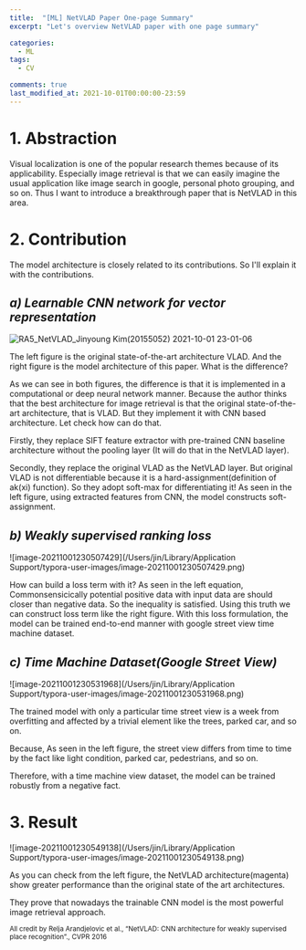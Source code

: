 ```yaml
---
title:  "[ML] NetVLAD Paper One-page Summary"
excerpt: "Let's overview NetVLAD paper with one page summary"

categories:
  - ML
tags:
  - CV

comments: true
last_modified_at: 2021-10-01T00:00:00-23:59
---
```


# 1. Abstraction

  Visual localization is one of the popular research themes because of its applicability. Especially image retrieval is that we can easily imagine the usual application like image search in google, personal photo grouping, and so on. Thus I want to introduce a breakthrough paper that is NetVLAD in this area.



# 2. Contribution

  The model architecture is closely related to its contributions. So I'll explain it with the contributions.

## *a) Learnable CNN network for vector representation*

![RA5_NetVLAD_Jinyoung Kim(20155052) 2021-10-01 23-01-06](https://user-images.githubusercontent.com/60743304/135633338-29e88697-67ac-42cb-b24a-9ed3b93452f4.png)

  The left figure is the original state-of-the-art architecture VLAD. And the right figure is the model architecture of this paper. What is the difference?

  As we can see in both figures, the difference is that it is implemented in a computational or deep neural network manner. Because the author thinks that the best architecture for image retrieval is that the original state-of-the-art architecture, that is VLAD. But they implement it with CNN based architecture. Let check how can do that.

  Firstly, they replace SIFT feature extractor with pre-trained CNN baseline architecture without the pooling layer (It will do that in the NetVLAD layer). 

  Secondly, they replace the original VLAD as the NetVLAD layer. But original VLAD is not differentiable because it is a hard-assignment(definition of ak(xi) function). So they adopt soft-max for differentiating it! As seen in the left figure, using extracted features from CNN, the model constructs soft-assignment.

## *b) Weakly supervised ranking loss*

![image-20211001230507429](/Users/jin/Library/Application Support/typora-user-images/image-20211001230507429.png)

  How can build a loss term with it? As seen in the left equation, Commonsensicically potential positive data with input data are should closer than negative data. So the inequality is satisfied. Using this truth we can construct loss term like the right figure. With this loss formulation, the model can be trained end-to-end manner with google street view time machine dataset.

## *c) Time Machine Dataset(Google Street View)*

![image-20211001230531968](/Users/jin/Library/Application Support/typora-user-images/image-20211001230531968.png)

  The trained model with only a particular time street view is a week from overfitting and affected by a trivial element like the trees, parked car, and so on. 

  Because, As seen in the left figure, the street view differs from time to time by the fact like light condition, parked car, pedestrians, and so on. 

  Therefore, with a time machine view dataset, the model can be trained robustly from a negative fact.



# 3. Result

![image-20211001230549138](/Users/jin/Library/Application Support/typora-user-images/image-20211001230549138.png)

  As you can check from the left figure, the NetVLAD architecture(magenta) show greater performance than the original state of the art architectures. 

  They prove that nowadays the trainable CNN model is the most powerful image retrieval approach.



<small>All credit by Relja Arandjelovic et al., “NetVLAD: CNN architecture for weakly supervised place recognition”., CVPR 2016</small>
